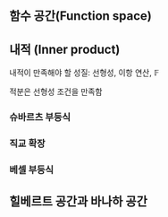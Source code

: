 


## 함수 공간(Function space)

## 내적 (Inner product)

내적이 만족해야 할 성질: 선형성, 이항 연산, $\mathbb{F}$

적분은 선형성 조건을 만족함

### 슈바르츠 부등식

### 직교 확장

### 베셀 부등식

## 힐베르트 공간과 바나하 공간